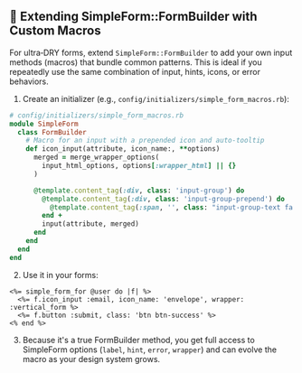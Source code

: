 ## 🧰 Extending SimpleForm::FormBuilder with Custom Macros

For ultra‑DRY forms, extend `SimpleForm::FormBuilder` to add your own input methods (macros) that bundle common patterns. This is ideal if you repeatedly use the same combination of input, hints, icons, or error behaviors.

1. Create an initializer (e.g., `config/initializers/simple_form_macros.rb`):

```ruby
# config/initializers/simple_form_macros.rb
module SimpleForm
  class FormBuilder
    # Macro for an input with a prepended icon and auto-tooltip
    def icon_input(attribute, icon_name:, **options)
      merged = merge_wrapper_options(
        input_html_options, options[:wrapper_html] || {}
      )

      @template.content_tag(:div, class: 'input-group') do
        @template.content_tag(:div, class: 'input-group-prepend') do
          @template.content_tag(:span, '', class: "input-group-text fa fa-#{icon_name}")
        end +
        input(attribute, merged)
      end
    end
  end
end
```

2. Use it in your forms:

```erb
<%= simple_form_for @user do |f| %>
  <%= f.icon_input :email, icon_name: 'envelope', wrapper: :vertical_form %>
  <%= f.button :submit, class: 'btn btn-success' %>
<% end %>
```

3. Because it's a true FormBuilder method, you get full access to SimpleForm options (`label`, `hint`, `error`, `wrapper`) and can evolve the macro as your design system grows.